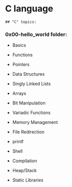# C language

```mermaid
## "C" topics:
```
### 0x00-hello_world folder:
- Basics
- Functions

- Pointers
- Data Structures
- Singly Linked Lists
- Arrays
- Bit Manipulation
- Variadic Functions
- Memory Management
- File Redirection
- printf
- Shell
- Compilation
- Heap/Stack
- Static Libraries
